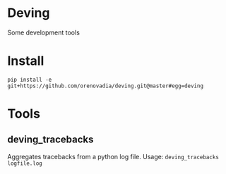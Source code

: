 # Deving

Some development tools

# Install

``` pip install -e git+https://github.com/orenovadia/deving.git@master#egg=deving ```

# Tools

## deving_tracebacks

Aggregates tracebacks from a python log file. Usage: `deving_tracebacks logfile.log`

